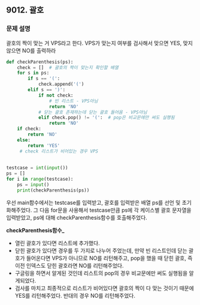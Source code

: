 ## 9012. 괄호
### 문제 설명
괄호의 짝이 맞는 거 VPS라고 한다.
VPS가 맞는지 여부를 검사해서 맞으면 YES, 맞지 않으면 NO를 출력하라

```python
def checkParenthesis(ps):
    check = []  # 괄호의 짝이 맞는지 확인할 배열
    for s in ps:
        if s == '(':
            check.append('(')
        elif s == ')':
            if not check:
                # 빈 리스트 - VPS아님
                return 'NO'
            # 닫는 괄호 존재하는데 닫는 괄호 들어옴 - VPS아님
            elif check.pop() != '(':  # pop은 비교문에만 써도 실행됨 
                return 'NO'
    if check:
        return 'NO'
    else:
        return 'YES'
     # check 리스트가 비어있는 경우 VPS
  
    
testcase = int(input())
ps = []
for i in range(testcase):
    ps = input()
    print(checkParenthesis(ps))
```

우선 main함수에서는 testcase를 입력받고, 괄호를 입력받은 배열 ps를 선언 및 초기화해주었다.
그 다음 for문을 사용해서 testcase만큼 ps에 각 케이스별 괄호 문자열을 입력받았고, 
ps에 대해 checkParenthesis함수를 호출해주었다.


**checkParenthesis함수_**
- 열린 괄호가 있다면 리스트에 추가했다.
- 닫힌 괄호가 있다면 경우를 두 가지로 나누어 주었는데, 만약 빈 리스트인데 닫는 괄호가 들어온다면 VPS가 아니므로 NO를 리턴해주고, pop을 했을 때 닫힌 괄호, 즉 이전 인덱스도 닫힌 괄호라면 NO를 리턴해주었다.
- 구글링을 하면서 알게된 것인데 리스트의 pop의 경우 비교문에만 써도 실행됨을 알게되었다.
- 검사를 마치고 최종적으로 리스트가 비어있다면 괄호의 짝이 다 맞는 것이기 때문에 YES를 리턴해주었다. 반대의 경우 NO를 리턴해주었다.
